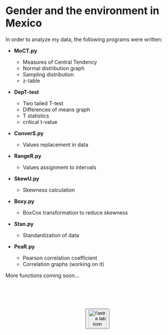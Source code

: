 # Gender and the environment in Mexico

In order to analyze my data, the following programs were written:

- **MoCT.py**
  - Measures of Central Tendency
  - Normal distribution graph
  - Sampling distribution
  - z-table
  
- **DepT-test**
  - Two tailed T-test
  - Differences of means graph
  - T statistics
  - critical t-value
  
- **ConverS.py**
  - Values replacement in data

- **RangeR.py**
  - Values assignment to intervals
  
- **SkewU.py**
  - Skewness calculation
  
- **Boxy.py**
  - BoxCox transformation to reduce skewness
  
- **Stan.py**
  - Standardization of data
  
- **PeaR.py**
  - Pearson correlation coefficient
  - Correlation graphs (working on it)





More functions coming soon...
<br>
<br>
<br>
<br>
<p align="center"><a href="https://lastralab.github.io/website/timeline/index.html" target="_blank"><br><button><img src="http://i.imgur.com/ERyS5Xn.png" alt="l'astra lab icon" width="50px" background="transparent" opacity="0.5" padding="0;"/></button></a></p><br><br>
